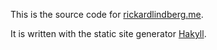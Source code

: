 This is the source code for [rickardlindberg.me](http://rickardlindberg.me).

It is written with the static site generator
[Hakyll](http://jaspervdj.be/hakyll/).
